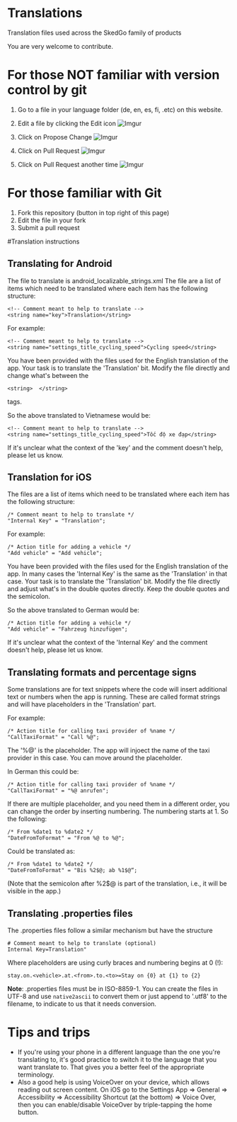 Translations
============

Translation files used across the SkedGo family of products

You are very welcome to contribute. 

# For those NOT familiar with version control by git

1. Go to a file in your language folder (de, en, es, fi, .etc) on this website.

2. Edit a file by clicking the Edit icon
![Imgur](http://i.imgur.com/skinRij.png?1)

3. Click on Propose Change 
![Imgur](http://i.imgur.com/id5ut0B.png)

4. Click on Pull Request
![Imgur](http://i.imgur.com/11v15V1.png)

5. Click on Pull Request another time
![Imgur](http://i.imgur.com/F9AyC1L.png)


# For those familiar with Git

1. Fork this repository (button in top right of this page)
2. Edit the file in your fork
3. Submit a pull request



#Translation instructions

## Translating for Android
The file to translate is android_localizable_strings.xml
The file are a list of items which need to be translated where each item has the following structure:

    <!-- Comment meant to help to translate -->
    <string name="key">Translation</string>

For example:

    <!-- Comment meant to help to translate -->
    <string name="settings_title_cycling_speed">Cycling speed</string>

You have been provided with the files used for the English translation of the app. Your task is to translate the 'Translation' bit. Modify the file directly and change what's between the

    <string>  </string>

tags. 

So the above translated to Vietnamese would be:

    <!-- Comment meant to help to translate -->
    <string name="settings_title_cycling_speed">Tốc độ xe đạp</string>

If it's unclear what the context of the 'key' and the comment doesn't help, please let us know.

## Translation for iOS

The files are a list of items which need to be translated where each item has the following structure:

    /* Comment meant to help to translate */
    "Internal Key" = "Translation";

For example:

    /* Action title for adding a vehicle */
    "Add vehicle" = "Add vehicle";

You have been provided with the files used for the English translation of the app. In many cases the 'Internal Key' is the same as the 'Translation' in that case. Your task is to translate the 'Translation' bit. Modify the file directly and adjust what's in the double quotes directly. Keep the double quotes and the semicolon.

So the above translated to German would be:

    /* Action title for adding a vehicle */
    "Add vehicle" = "Fahrzeug hinzufügen";

If it's unclear what the context of the 'Internal Key' and the comment doesn't help, please let us know.

## Translating formats and percentage signs

Some translations are for text snippets where the code will insert additional text or numbers when the app is running. These are called format strings and will have placeholders in the 'Translation' part.

For example:

    /* Action title for calling taxi provider of %name */
    "CallTaxiFormat" = "Call %@";

The '%@' is the placeholder. The app will injoect the name of the taxi provider in this case. You can move around the placeholder.

In German this could be:

    /* Action title for calling taxi provider of %name */
    "CallTaxiFormat" = "%@ anrufen";

If there are multiple placeholder, and you need them in a different order, you can change the order by inserting numbering. The numbering starts at 1. So the following:

    /* From %date1 to %date2 */
    "DateFromToFormat" = "From %@ to %@";

Could be translated as:

    /* From %date1 to %date2 */
    "DateFromToFormat" = "Bis %2$@; ab %1$@“;

(Note that the semicolon after %2$@ is part of the translation, i.e., it will be visible in the app.)


## Translating .properties files

The .properties files follow a similar mechanism but have the structure

    # Comment meant to help to translate (optional)
    Internal Key=Translation"

Where placeholders are using curly braces and numbering begins at 0 (!):

    stay.on.<vehicle>.at.<from>.to.<to>=Stay on {0} at {1} to {2}

**Note**: .properties files must be in ISO-8859-1. You can create the files in UTF-8 and use `native2ascii` to convert them or just append to '.utf8' to the filename, to indicate to us that it needs conversion.



# Tips and trips

- If you're using your phone in a different language than the one you're translating to, it's good practice to switch it to the language that you want translate to. That gives you a better feel of the appropriate terminology.
- Also a good help is using VoiceOver on your device, which allows reading out screen content. On iOS go to the Settings App => General => Accessibility => Accessibility Shortcut (at the bottom) => Voice Over, then you can enable/disable VoiceOver by triple-tapping the home button.
